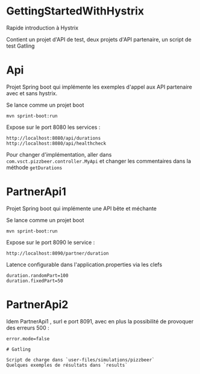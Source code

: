 # GettingStartedWithHystrix
Rapide introduction à Hystrix

Contient un projet d'API de test, deux projets d'API partenaire, un script de test Gatling

# Api

Projet Spring boot qui implémente les exemples d'appel aux API partenaire avec et sans hystrix.

Se lance comme un projet boot 

```
mvn sprint-boot:run
```

Expose sur le port 8080 les services :

```
http://localhost:8080/api/durations
http://localhost:8080/api/healthcheck
```

Pour changer d'implémentation, aller dans `com.vsct.pizzbeer.controller.MyApi` et changer les commentaires dans la méthode `getDurations`


# PartnerApi1 

Projet Spring boot qui implémente une API bête et méchante

Se lance comme un projet boot 

```
mvn sprint-boot:run
```

Expose sur le port 8090 le service :

```
http://localhost:8090/partner/duration
```

Latence configurable dans l'application.properties via les clefs

```
duration.randomPart=100
duration.fixedPart=50
```

# PartnerApi2

Idem PartnerApi1 , surl e port 8091, avec en plus la possibilité de provoquer des erreurs 500 :

```
error.mode=false

# Gatling

Script de charge dans `user-files/simulations/pizzbeer`
Quelques exemples de résultats dans `results`
